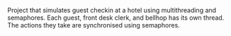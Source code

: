 Project that simulates guest checkin at a hotel using multithreading and semaphores. Each guest, front desk clerk, and bellhop has its own thread. The actions they take are synchronised using semaphores.
